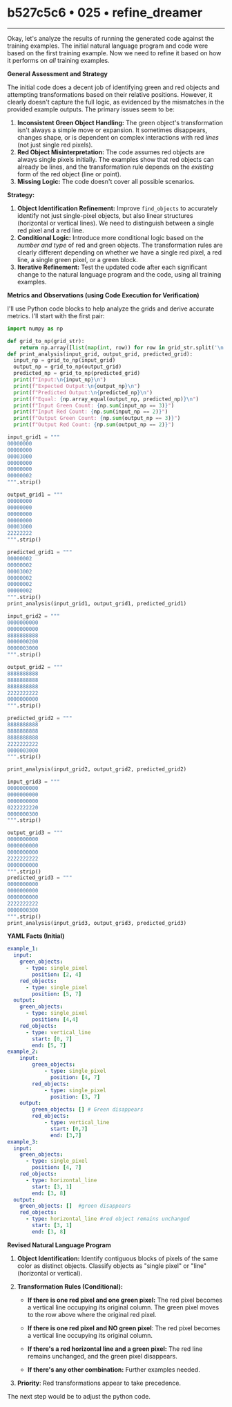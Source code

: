 # b527c5c6 • 025 • refine_dreamer

---
Okay, let's analyze the results of running the generated code against the training examples. The initial natural language program and code were based on the first training example. Now we need to refine it based on how it performs on *all* training examples.

**General Assessment and Strategy**

The initial code does a decent job of identifying green and red objects and attempting transformations based on their relative positions. However, it clearly doesn't capture the full logic, as evidenced by the mismatches in the provided example outputs. The primary issues seem to be:

1.  **Inconsistent Green Object Handling:** The green object's transformation isn't always a simple move or expansion. It sometimes disappears, changes shape, or is dependent on complex interactions with red *lines* (not just single red pixels).
2.  **Red Object Misinterpretation:** The code assumes red objects are always single pixels initially. The examples show that red objects can already be lines, and the transformation rule depends on the *existing* form of the red object (line or point).
3.  **Missing Logic:** The code doesn't cover all possible scenarios.

**Strategy:**

1.  **Object Identification Refinement:**  Improve `find_objects` to accurately identify not just single-pixel objects, but also linear structures (horizontal or vertical lines). We need to distinguish between a single red pixel and a red line.
2.  **Conditional Logic:**  Introduce more conditional logic based on the *number and type* of red and green objects.  The transformation rules are clearly different depending on whether we have a single red pixel, a red line, a single green pixel, or a green block.
3.  **Iterative Refinement:** Test the updated code after each significant change to the natural language program and the code, using all training examples.

**Metrics and Observations (using Code Execution for Verification)**

I'll use Python code blocks to help analyze the grids and derive accurate metrics.  I'll start with the first pair:

```python
import numpy as np

def grid_to_np(grid_str):
    return np.array([list(map(int, row)) for row in grid_str.split('\n')])
def print_analysis(input_grid, output_grid, predicted_grid):
  input_np = grid_to_np(input_grid)
  output_np = grid_to_np(output_grid)
  predicted_np = grid_to_np(predicted_grid)
  print(f"Input:\n{input_np}\n")
  print(f"Expected Output:\n{output_np}\n")
  print(f"Predicted Output:\n{predicted_np}\n")
  print(f"Equal: {np.array_equal(output_np, predicted_np)}\n")
  print(f"Input Green Count: {np.sum(input_np == 3)}")
  print(f"Input Red Count: {np.sum(input_np == 2)}")
  print(f"Output Green Count: {np.sum(output_np == 3)}")
  print(f"Output Red Count: {np.sum(output_np == 2)}")

input_grid1 = """
00000000
00000000
00003000
00000000
00000000
00000002
""".strip()

output_grid1 = """
00000000
00000000
00000000
00000000
00003000
22222222
""".strip()

predicted_grid1 = """
00000002
00000002
00003002
00000002
00000002
00000002
""".strip()
print_analysis(input_grid1, output_grid1, predicted_grid1)

input_grid2 = """
0000000000
0000000000
8888888888
0000000200
0000003000
""".strip()

output_grid2 = """
8888888888
8888888888
8888888888
2222222222
0000000000
""".strip()

predicted_grid2 = """
8888888888
8888888888
8888888888
2222222222
0000003000
""".strip()

print_analysis(input_grid2, output_grid2, predicted_grid2)

input_grid3 = """
0000000000
0000000000
0000000000
0222222220
0000000300
""".strip()

output_grid3 = """
0000000000
0000000000
0000000000
2222222222
0000000000
""".strip()
predicted_grid3 = """
0000000000
0000000000
0000000000
2222222222
0000000300
""".strip()
print_analysis(input_grid3, output_grid3, predicted_grid3)

```

**YAML Facts (Initial)**

```yaml
example_1:
  input:
    green_objects:
      - type: single_pixel
        position: [2, 4]
    red_objects:
      - type: single_pixel
        position: [5, 7]
  output:
    green_objects:
      - type: single_pixel
        position: [4,4]
    red_objects:
      - type: vertical_line
        start: [0, 7]
        end: [5, 7]
example_2:
    input:
        green_objects:
            - type: single_pixel
              position: [4, 7]
        red_objects:
            - type: single_pixel
              position: [3, 7]
    output:
        green_objects: [] # Green disappears
        red_objects:
            - type: vertical_line
              start: [0,7]
              end: [3,7]
example_3:
  input:
    green_objects:
      - type: single_pixel
        position: [4, 7]
    red_objects:
      - type: horizontal_line
        start: [3, 1]
        end: [3, 8]
  output:
    green_objects: []  #green disappears
    red_objects:
      - type: horizontal_line #red object remains unchanged
        start: [3, 1]
        end: [3, 8]
```

**Revised Natural Language Program**

1.  **Object Identification:** Identify contiguous blocks of pixels of the same color as distinct objects. Classify objects as "single pixel" or "line" (horizontal or vertical).
2.  **Transformation Rules (Conditional):**

    *   **If there is one red pixel and one green pixel:** The red pixel becomes a vertical line occupying its original column. The green pixel moves to the row above where the original red pixel.

    *   **If there is one red pixel and NO green pixel**: The red pixel becomes a vertical line occupying its original column.

    *   **If there's a red horizontal line and a green pixel:** The red line remains unchanged, and the green pixel disappears.
    * **If there's any other combination:** Further examples needed.

3. **Priority**: Red transformations appear to take precedence.

The next step would be to adjust the python code.

